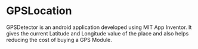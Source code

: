 # GPSLocation
GPSDetector is an android application developed using MIT App Inventor. It gives the current Latitude and Longitude value of the place and also helps reducing the cost of buying a GPS Module.
